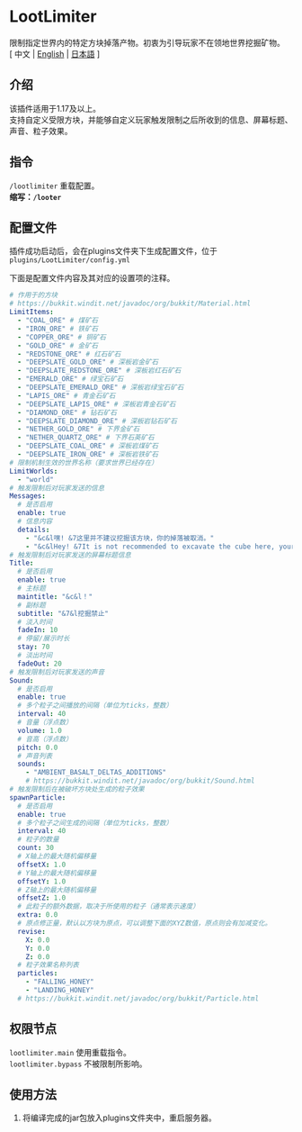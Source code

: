 # LootLimiter
限制指定世界内的特定方块掉落产物。初衷为引导玩家不在领地世界挖掘矿物。  
[ 中文 | [English](https://github.com/reuAC/LootLimiter/blob/reuAC/README_EN.md) | [日本語](https://github.com/reuAC/LootLimiter/blob/reuAC/README_JP.md) ]

## 介绍
该插件适用于1.17及以上。  
支持自定义受限方块，并能够自定义玩家触发限制之后所收到的信息、屏幕标题、声音、粒子效果。
## 指令
`/lootlimiter` 重载配置。  
**缩写：`/looter`**

## 配置文件
插件成功启动后，会在plugins文件夹下生成配置文件，位于 `plugins/LootLimiter/config.yml`  

下面是配置文件内容及其对应的设置项的注释。

```yaml
# 作用于的方块
# https://bukkit.windit.net/javadoc/org/bukkit/Material.html
LimitItems:
  - "COAL_ORE" # 煤矿石
  - "IRON_ORE" # 铁矿石
  - "COPPER_ORE" # 铜矿石
  - "GOLD_ORE" # 金矿石
  - "REDSTONE_ORE" # 红石矿石
  - "DEEPSLATE_GOLD_ORE" # 深板岩金矿石
  - "DEEPSLATE_REDSTONE_ORE" # 深板岩红石矿石
  - "EMERALD_ORE" # 绿宝石矿石
  - "DEEPSLATE_EMERALD_ORE" # 深板岩绿宝石矿石
  - "LAPIS_ORE" # 青金石矿石
  - "DEEPSLATE_LAPIS_ORE" # 深板岩青金石矿石
  - "DIAMOND_ORE" # 钻石矿石
  - "DEEPSLATE_DIAMOND_ORE" # 深板岩钻石矿石
  - "NETHER_GOLD_ORE" # 下界金矿石
  - "NETHER_QUARTZ_ORE" # 下界石英矿石
  - "DEEPSLATE_COAL_ORE" # 深板岩煤矿石
  - "DEEPSLATE_IRON_ORE" # 深板岩铁矿石
# 限制机制生效的世界名称（要求世界已经存在）
LimitWorlds:
  - "world"
# 触发限制后对玩家发送的信息
Messages:
  # 是否启用
  enable: true
  # 信息内容
  details:
    - "&c&l嘿! &7这里并不建议挖掘该方块，你的掉落被取消。"
    - "&c&lHey! &7It is not recommended to excavate the cube here, your drop is canceled."
# 触发限制后对玩家发送的屏幕标题信息
Title:
  # 是否启用
  enable: true
  # 主标题
  maintitle: "&c&l！"
  # 副标题
  subtitle: "&7&l挖掘禁止"
  # 淡入时间
  fadeIn: 10
  # 停留/展示时长
  stay: 70
  # 淡出时间
  fadeOut: 20
# 触发限制后对玩家发送的声音
Sound:
  # 是否启用
  enable: true
  # 多个粒子之间播放的间隔（单位为ticks，整数）
  interval: 40
  # 音量（浮点数）
  volume: 1.0
  # 音高（浮点数）
  pitch: 0.0
  # 声音列表
  sounds:
    - "AMBIENT_BASALT_DELTAS_ADDITIONS"
    # https://bukkit.windit.net/javadoc/org/bukkit/Sound.html
# 触发限制后在被破坏方块处生成的粒子效果
spawnParticle:
  # 是否启用
  enable: true
  # 多个粒子之间生成的间隔（单位为ticks，整数）
  interval: 40
  # 粒子的数量
  count: 30
  # X轴上的最大随机偏移量
  offsetX: 1.0
  # Y轴上的最大随机偏移量
  offsetY: 1.0
  # Z轴上的最大随机偏移量
  offsetZ: 1.0
  # 此粒子的额外数据，取决于所使用的粒子（通常表示速度）
  extra: 0.0
  # 原点修正量，默认以方块为原点，可以调整下面的XYZ数值，原点则会有加减变化。
  revise:
    X: 0.0
    Y: 0.0
    Z: 0.0
  # 粒子效果名称列表
  particles:
    - "FALLING_HONEY"
    - "LANDING_HONEY"
  # https://bukkit.windit.net/javadoc/org/bukkit/Particle.html
```

## 权限节点
`lootlimiter.main` 使用重载指令。  
`lootlimiter.bypass` 不被限制所影响。

## 使用方法
1. 将编译完成的jar包放入plugins文件夹中，重启服务器。
